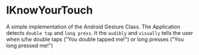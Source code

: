 # IKnowYourTouch
A simple implementation of the Android Gesture Class.
The Application detects ```double tap``` and ```long press```. It the ```audibly``` and ```visually``` tells the user when s/he double taps ("You double tapped me!") or long presses ("You long pressed me!")